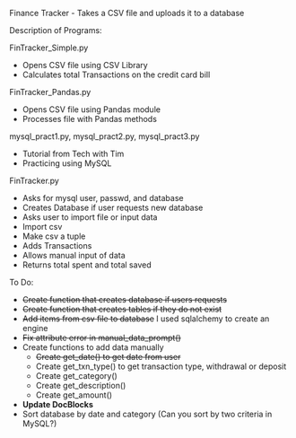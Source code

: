 Finance Tracker - Takes a CSV file and uploads it to a database

Description of Programs:

FinTracker_Simple.py
- Opens CSV file using CSV Library
- Calculates total Transactions on the credit card bill

FinTracker_Pandas.py
- Opens CSV file using Pandas module
- Processes file with Pandas methods

mysql_pract1.py, mysql_pract2.py, mysql_pract3.py
- Tutorial from Tech with Tim
- Practicing using MySQL

FinTracker.py
- Asks for mysql user, passwd, and database
- Creates Database if user requests new database
- Asks user to import file or input data
- Import csv
- Make csv a tuple
- Adds Transactions
- Allows manual input of data
- Returns total spent and total saved

To Do:
- ~~Create function that creates database if users requests~~
- ~~Create function that creates tables if they do not exist~~
- ~~Add items from csv file to database~~ I used sqlalchemy to create an engine
- ~~Fix attribute error in manual_data_prompt()~~
- Create functions to add data manually
  - ~~Create get_date() to get date from user~~
  - Create get_txn_type() to get transaction type, withdrawal or deposit
  - Create get_category()
  - Create get_description()
  - Create get_amount()
- **Update DocBlocks**
- Sort database by date and category (Can you sort by two criteria in MySQL?)
